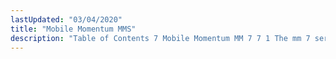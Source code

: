 ```yaml
---
lastUpdated: "03/04/2020"
title: "Mobile Momentum MMS"
description: "Table of Contents 7 Mobile Momentum MM 7 7 1 The mm 7 serv Module 7 2 The mms logger Module 7 3 The mms bounce logger Module 7 4 Multi Protocol Domain Naming 7 5 The MCMT Reception option 7 6 Listener Configuration for MCMT 7 7 Aggregator specific..."
---
```


